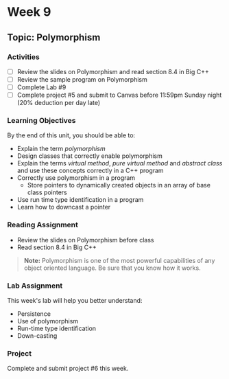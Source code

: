 # Week 9

## Topic: Polymorphism

### Activities
- [ ] Review the slides on Polymorphism and read section 8.4 in Big C++
- [ ] Review the sample program on Polymorphism
- [ ] Complete Lab #9
- [ ] Complete project #5 and submit to Canvas before 11:59pm Sunday night (20% deduction per day late)

### Learning Objectives
By the end of this unit, you should be able to:
- Explain the term *polymorphism*
- Design classes that correctly enable polymorphism
- Explain the terms *virtual method*, *pure virtual method* and *abstract class* and use these concepts correctly in a C++ program
- Correctly use polymorphism in a program
  - Store pointers to dynamically created objects in an array of base class pointers
- Use run time type identification in a program
- Learn how to downcast a pointer

### Reading Assignment
- Review the slides on Polymorphism before class
- Read section 8.4 in Big C++

> **Note:** Polymorphism is one of the most powerful capabilities of any object oriented language. Be sure that you know how it works.

### Lab Assignment
This week's lab will help you better understand:
- Persistence
- Use of polymorphism
- Run-time type identification
- Down-casting

### Project
Complete and submit project #6 this week. 